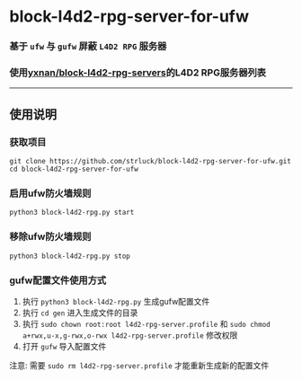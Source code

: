# block-l4d2-rpg-server-for-ufw

### 基于 `ufw` 与 `gufw` 屏蔽 `L4D2 RPG` 服务器
### 使用[yxnan/block-l4d2-rpg-servers](https://github.com/yxnan/block-l4d2-rpg-servers)的L4D2 RPG服务器列表

---

## 使用说明

### 获取项目
```shell
git clone https://github.com/strluck/block-l4d2-rpg-server-for-ufw.git
cd block-l4d2-rpg-server-for-ufw
```

### 启用ufw防火墙规则
```shell
python3 block-l4d2-rpg.py start
```

### 移除ufw防火墙规则
```shell
python3 block-l4d2-rpg.py stop
```

### gufw配置文件使用方式
1. 执行 `python3 block-l4d2-rpg.py` 生成gufw配置文件
2. 执行 `cd gen` 进入生成文件的目录
3. 执行 `sudo chown root:root l4d2-rpg-server.profile` 和 `sudo chmod a+rwx,u-x,g-rwx,o-rwx l4d2-rpg-server.profile` 修改权限
4. 打开 `gufw` 导入配置文件

注意: 需要 `sudo rm l4d2-rpg-server.profile` 才能重新生成新的配置文件
